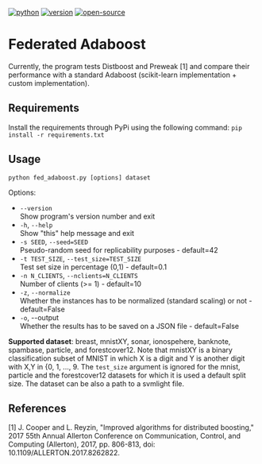 [![python](https://img.shields.io/badge/PYTHON-blue?style=for-the-badge&logo=python&logoColor=yellow)](https://www.python.org/)
[![version](https://img.shields.io/badge/python-3.8|3.9-blue?style=for-the-badge)]()
[![open-source](https://img.shields.io/badge/open%20source-blue?style=for-the-badge&logo=github&color=123456)](https://github.com/makgyver/)

# Federated Adaboost

Currently, the program tests Distboost and Preweak [1] and compare their performance with a standard Adaboost (scikit-learn implementation + custom implementation).

## Requirements
Install the requirements through PyPi using the following command:
`pip install -r requirements.txt`

## Usage
`python fed_adaboost.py [options] dataset`

Options:

* `--version` \
    Show program's version number and exit
* `-h`, `--help` \
    Show "this" help message and exit
* `-s SEED`, `--seed=SEED` \
    Pseudo-random seed for replicability purposes - default=42
* `-t TEST_SIZE`, `--test_size=TEST_SIZE` \
    Test set size in percentage (0,1) - default=0.1
* `-n N_CLIENTS`, `--nclients=N_CLIENTS` \
    Number of clients (>= 1) - default=10
* `-z`, `--normalize`\
    Whether the instances has to be normalized (standard scaling) or not - default=False
* `-o`, --output\
    Whether the results has to be saved on a JSON file - default=False


**Supported dataset**: breast, mnistXY, sonar, ionospehere, banknote, spambase, particle, and forestcover12. Note that mnistXY is a binary classification subset of MNIST in which X is a digit and Y is another digit with X,Y in {0, 1, ..., 9. The `test_size` argument is ignored for the mnist, particle and the forestcover12
datasets for which it is used a default split size. The dataset can be also a path to a svmlight file.

## References
<a id="1">[1]</a>
J. Cooper and L. Reyzin, "Improved algorithms for distributed boosting," 2017 55th Annual Allerton Conference on Communication, Control, and Computing (Allerton), 2017, pp. 806-813, doi: 10.1109/ALLERTON.2017.8262822.
